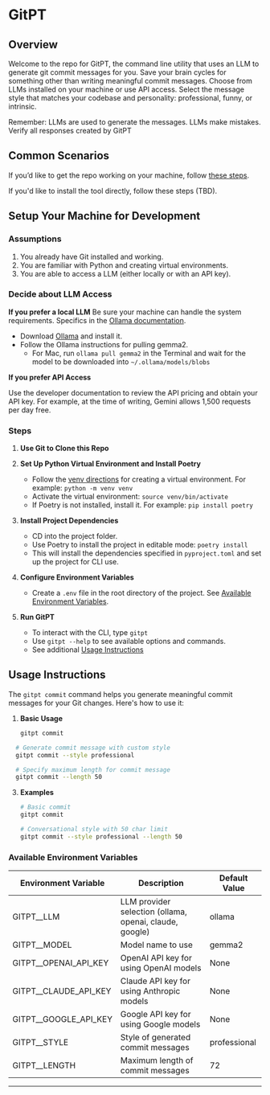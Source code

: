 # GitPT

## Overview
Welcome to the repo for GitPT, the command line utility that uses an LLM to generate git commit messages for you. Save your brain cycles for something other than writing meaningful commit messages. Choose from LLMs installed on your machine or use API access. Select the message style that matches your codebase and personality: professional, funny, or intrinsic.

Remember: LLMs are used to generate the messages. LLMs make mistakes. Verify all responses created by GitPT

## Common Scenarios
If you’d like to get the repo working on your machine, follow [these steps](#setup-your-machine-for-development).

If you'd like to install the tool directly, follow these steps (TBD).

## Setup Your Machine for Development

### Assumptions
1. You already have Git installed and working.
1. You are familiar with Python and creating virtual environments.
1. You are able to access a LLM (either locally or with an API key). 

### Decide about LLM Access
**If you prefer a local LLM**
Be sure your machine can handle the system requirements. Specifics in the [Ollama documentation](https://github.com/ollama/ollama/blob/main/README.md#quickstart). 
   - Download [Ollama](https://ollama.com/) and install it. 
   - Follow the Ollama instructions for pulling gemma2.
      - For Mac, run `ollama pull gemma2` in the Terminal and wait for the model to be downloaded into `~/.ollama/models/blobs`

**If you prefer API Access**

Use the developer documentation to review the API pricing and obtain your API key. For example, at the time of writing, Gemini allows 1,500 requests per day free. 

### Steps

1. **Use Git to Clone this Repo**
   
1. **Set Up Python Virtual Environment and Install Poetry**
   - Follow the [venv directions](https://docs.python.org/3/library/venv.html) for creating a virtual environment. For example: `python -m venv venv`
   - Activate the virtual environment: `source venv/bin/activate`
   - If Poetry is not installed, install it.  For example: `pip install poetry`

1. **Install Project Dependencies**
   - CD into the project folder.
   - Use Poetry to install the project in editable mode: `poetry install`
   - This will install the dependencies specified in `pyproject.toml` and set up the project for CLI use.

1. **Configure Environment Variables**
   - Create a `.env` file in the root directory of the project. See [Available Environment Variables](#available-environment-variables).

1. **Run GitPT**
   - To interact with the CLI, type `gitpt`
   - Use `gitpt --help` to see available options and commands.
   - See additional [Usage Instructions](#usage-instructions)  

## Usage Instructions

The `gitpt commit` command helps you generate meaningful commit messages for your Git changes. Here's how to use it:

1. **Basic Usage**
   ```bash
   gitpt commit
   ```
 ```bash
   # Generate commit message with custom style
   gitpt commit --style professional

   # Specify maximum length for commit message
   gitpt commit --length 50 
   ```

3. **Examples**
   ```bash
   # Basic commit
   gitpt commit

   # Conversational style with 50 char limit
   gitpt commit --style professional --length 50


### Available Environment Variables
| Environment Variable | Description | Default Value |
|---------------------|-------------|---------------|
| GITPT__LLM | LLM provider selection (ollama, openai, claude, google) | ollama |
| GITPT__MODEL | Model name to use | gemma2 |
| GITPT__OPENAI_API_KEY | OpenAI API key for using OpenAI models | None |
| GITPT__CLAUDE_API_KEY | Claude API key for using Anthropic models | None |
| GITPT__GOOGLE_API_KEY | Google API key for using Google models | None |
| GITPT__STYLE | Style of generated commit messages | professional |
| GITPT__LENGTH | Maximum length of commit messages | 72 |   - Adjust the values according to your needs and API access.

---
